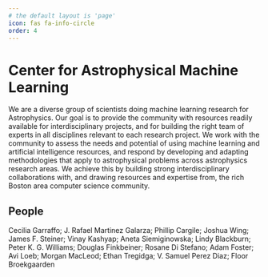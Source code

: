 ```yaml
---
# the default layout is 'page'
icon: fas fa-info-circle
order: 4
---
```


# Center for Astrophysical Machine Learning
We are a diverse group of scientists doing machine learning research for Astrophysics.
Our goal is to provide the community with resources readily available for interdisciplinary projects,
and for building the right team of experts in all disciplines relevant to each research project.
We work with the community to assess the needs and potential of using machine learning and artificial intelligence resources,
and respond by developing and adapting methodologies that apply to astrophysical problems across astrophysics research areas.
We achieve this by building strong interdisciplinary collaborations with,
and drawing resources and expertise from, the rich Boston area computer science community.

## People
Cecilia Garraffo;
J. Rafael Martinez Galarza;
Phillip Cargile;
Joshua Wing;
James F. Steiner;
Vinay Kashyap;
Aneta Siemiginowska;
Lindy Blackburn;
Peter K. G. Williams;
Douglas Finkbeiner;
Rosane Di Stefano;
Adam Foster;
Avi Loeb;
Morgan MacLeod;
Ethan Tregidga;
V. Samuel Perez Diaz;
Floor Broekgaarden
